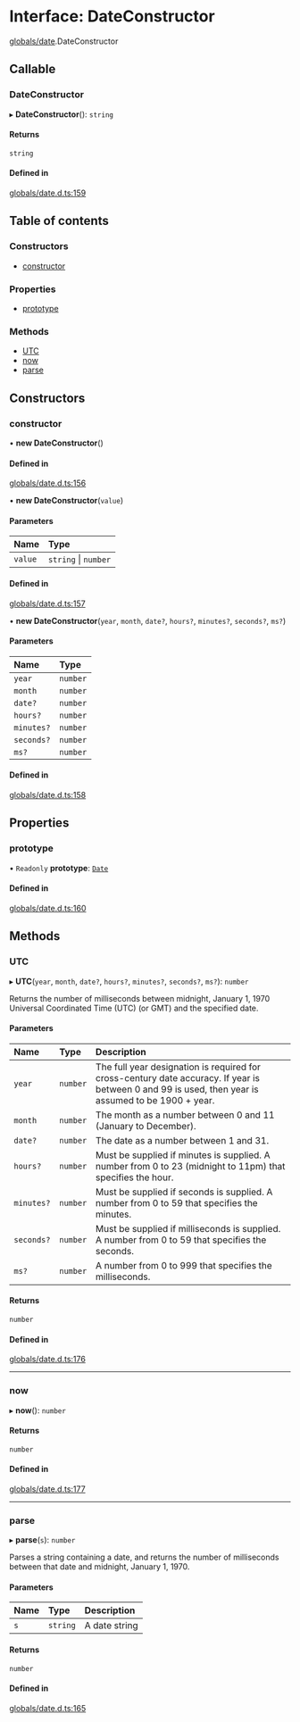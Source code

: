 # Interface: DateConstructor

[globals/date](../modules/globals_date.md).DateConstructor

## Callable

### DateConstructor

▸ **DateConstructor**(): `string`

#### Returns

`string`

#### Defined in

[globals/date.d.ts:159](https://github.com/luucyadmin/luucy-types/blob/5fee54b/globals/date.d.ts#L159)

## Table of contents

### Constructors

- [constructor](globals_date.DateConstructor.md#constructor)

### Properties

- [prototype](globals_date.DateConstructor.md#prototype)

### Methods

- [UTC](globals_date.DateConstructor.md#utc)
- [now](globals_date.DateConstructor.md#now)
- [parse](globals_date.DateConstructor.md#parse)

## Constructors

### constructor

• **new DateConstructor**()

#### Defined in

[globals/date.d.ts:156](https://github.com/luucyadmin/luucy-types/blob/5fee54b/globals/date.d.ts#L156)

• **new DateConstructor**(`value`)

#### Parameters

| Name | Type |
| :------ | :------ |
| `value` | `string` \| `number` |

#### Defined in

[globals/date.d.ts:157](https://github.com/luucyadmin/luucy-types/blob/5fee54b/globals/date.d.ts#L157)

• **new DateConstructor**(`year`, `month`, `date?`, `hours?`, `minutes?`, `seconds?`, `ms?`)

#### Parameters

| Name | Type |
| :------ | :------ |
| `year` | `number` |
| `month` | `number` |
| `date?` | `number` |
| `hours?` | `number` |
| `minutes?` | `number` |
| `seconds?` | `number` |
| `ms?` | `number` |

#### Defined in

[globals/date.d.ts:158](https://github.com/luucyadmin/luucy-types/blob/5fee54b/globals/date.d.ts#L158)

## Properties

### prototype

• `Readonly` **prototype**: [`Date`](../modules/globals_date.md#date)

#### Defined in

[globals/date.d.ts:160](https://github.com/luucyadmin/luucy-types/blob/5fee54b/globals/date.d.ts#L160)

## Methods

### UTC

▸ **UTC**(`year`, `month`, `date?`, `hours?`, `minutes?`, `seconds?`, `ms?`): `number`

Returns the number of milliseconds between midnight, January 1, 1970 Universal Coordinated Time (UTC) (or GMT) and the specified date.

#### Parameters

| Name | Type | Description |
| :------ | :------ | :------ |
| `year` | `number` | The full year designation is required for cross-century date accuracy. If year is between 0 and 99 is used, then year is assumed to be 1900 + year. |
| `month` | `number` | The month as a number between 0 and 11 (January to December). |
| `date?` | `number` | The date as a number between 1 and 31. |
| `hours?` | `number` | Must be supplied if minutes is supplied. A number from 0 to 23 (midnight to 11pm) that specifies the hour. |
| `minutes?` | `number` | Must be supplied if seconds is supplied. A number from 0 to 59 that specifies the minutes. |
| `seconds?` | `number` | Must be supplied if milliseconds is supplied. A number from 0 to 59 that specifies the seconds. |
| `ms?` | `number` | A number from 0 to 999 that specifies the milliseconds. |

#### Returns

`number`

#### Defined in

[globals/date.d.ts:176](https://github.com/luucyadmin/luucy-types/blob/5fee54b/globals/date.d.ts#L176)

___

### now

▸ **now**(): `number`

#### Returns

`number`

#### Defined in

[globals/date.d.ts:177](https://github.com/luucyadmin/luucy-types/blob/5fee54b/globals/date.d.ts#L177)

___

### parse

▸ **parse**(`s`): `number`

Parses a string containing a date, and returns the number of milliseconds between that date and midnight, January 1, 1970.

#### Parameters

| Name | Type | Description |
| :------ | :------ | :------ |
| `s` | `string` | A date string |

#### Returns

`number`

#### Defined in

[globals/date.d.ts:165](https://github.com/luucyadmin/luucy-types/blob/5fee54b/globals/date.d.ts#L165)
